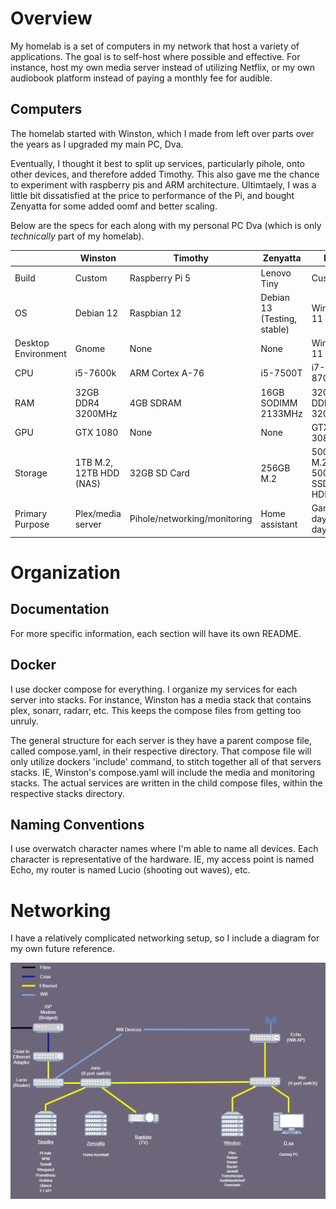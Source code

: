 # Overview
My homelab is a set of computers in my network that host a variety of applications. The goal is to self-host where possible and effective. For instance, host my 
own media server instead of utilizing Netflix, or my own audiobook platform instead of paying a monthly fee for audible.

## Computers
The homelab started with Winston, which I made from left over parts over the years as I upgraded my main PC, Dva. 

Eventually, I thought it best to split up services, particularly pihole, onto other devices, and therefore added Timothy. This also gave me the 
chance to experiment with raspberry pis and ARM architecture. Ultimtaely, I was a little bit dissatisfied at the price to performance of the Pi, and 
bought Zenyatta for some added oomf and better scaling. 

Below are the specs for each along with my personal PC Dva (which is only *technically* part of my homelab). 

| | Winston | Timothy | Zenyatta | Dva |
| - | --- | --- | ---- | -- |
| Build | Custom | Raspberry Pi 5 | Lenovo Tiny | Custom |
| OS | Debian 12 | Raspbian 12 | Debian 13 (Testing, stable) | Windows 11 |
| Desktop Environment | Gnome | None | None | Windows 11 |
| CPU | i5-7600k | ARM Cortex A-76 | i5-7500T | i7-8700k |
| RAM | 32GB DDR4 3200MHz | 4GB SDRAM | 16GB SODIMM 2133MHz | 32GB DDR4 3200Mhz |
| GPU | GTX 1080 | None | None | GTX 3080 |
| Storage | 1TB M.2, 12TB HDD (NAS) | 32GB SD Card | 256GB M.2 | 500GB M.2, 500GB SSD, 2TB HDD |
| Primary Purpose | Plex/media server | Pihole/networking/monitoring | Home assistant | Gaming, day to day use |

# Organization
## Documentation
For more specific information, each section will have its own README.

## Docker
I use docker compose for everything. I organize my services for each server into stacks. For instance, Winston has a media stack that contains plex, sonarr, radarr, etc. 
This keeps the compose files from getting too unruly.

The general structure for each server is they have a parent compose file, called compose.yaml, in their respective directory. That compose file will only utilize dockers 'include' command, to stitch together all of that servers stacks. IE, Winston's compose.yaml will include the media and monitoring stacks. The actual services are written in the child compose files, within the respective stacks directory.

## Naming Conventions
I use overwatch character names where I'm able to name all devices. Each character is representative of the hardware. IE, my access point is named Echo, my router is named Lucio (shooting out waves), etc. 

# Networking
I have a relatively complicated networking setup, so I include a diagram for my own future reference.

![alt text](https://raw.githubusercontent.com/SkyAllinott/HomeLab/refs/heads/master/Network%20Summary%20Diagram.png)


